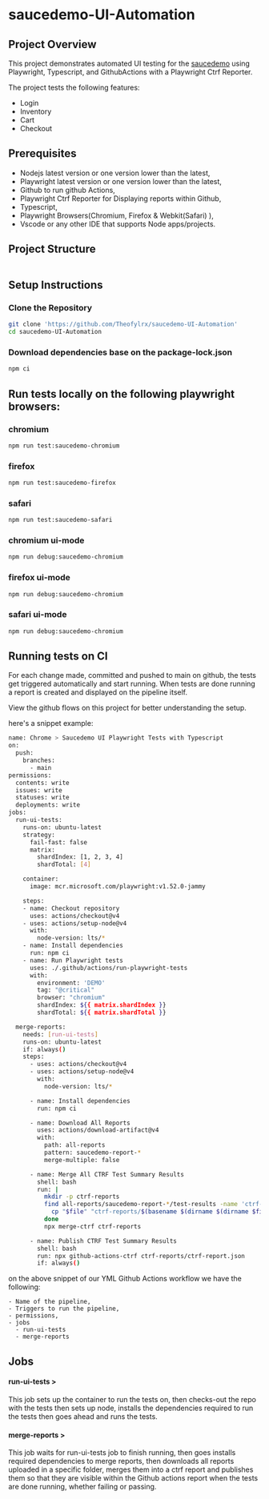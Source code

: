 # saucedemo-UI-Automation

## Project Overview

This project demonstrates automated UI testing for the [saucedemo](https://www.saucedemo.com/) using Playwright, Typescript, and GithubActions with a Playwright Ctrf Reporter.

The project tests the following features:
- Login
- Inventory
- Cart
- Checkout

## Prerequisites
- Nodejs latest version or one version lower than the latest,
- Playwright latest version or one version lower than the latest,
- Github to run github Actions,
- Playwright Ctrf Reporter for Displaying reports within Github,
- Typescript,
- Playwright Browsers(Chromium, Firefox & Webkit(Safari) ),
- Vscode or any other IDE that supports Node apps/projects.

## Project Structure
```
```
## Setup Instructions
### Clone the Repository
```bash
git clone 'https://github.com/Theofylrx/saucedemo-UI-Automation'
cd saucedemo-UI-Automation
```
### Download dependencies base on the package-lock.json
```bash
npm ci
```
## Run tests locally on the following playwright browsers:
### chromium
```bash
npm run test:saucedemo-chromium
```
### firefox
```bash
npm run test:saucedemo-firefox
```
### safari
```bash
npm run test:saucedemo-safari
```
### chromium ui-mode
```bash
npm run debug:saucedemo-chromium
```
### firefox ui-mode
```bash
npm run debug:saucedemo-chromium
```
### safari ui-mode
```bash
npm run debug:saucedemo-chromium
```
## Running tests on CI

For each change made, committed and pushed to main on github, the tests get triggered automatically and start running. When tests are done running a report is created and displayed on the pipeline itself.

View the github flows on this project for better understanding the setup.

here's a snippet example:
```bash
name: Chrome > Saucedemo UI Playwright Tests with Typescript
on:
  push:
    branches: 
      - main
permissions:
  contents: write
  issues: write
  statuses: write
  deployments: write
jobs:
  run-ui-tests:
    runs-on: ubuntu-latest
    strategy:
      fail-fast: false
      matrix:
        shardIndex: [1, 2, 3, 4]
        shardTotal: [4]

    container:
      image: mcr.microsoft.com/playwright:v1.52.0-jammy

    steps:
    - name: Checkout repository
      uses: actions/checkout@v4
    - uses: actions/setup-node@v4
      with:
        node-version: lts/*
    - name: Install dependencies
      run: npm ci
    - name: Run Playwright tests
      uses: ./.github/actions/run-playwright-tests
      with:
        environment: 'DEMO'
        tag: "@critical"
        browser: "chromium"
        shardIndex: ${{ matrix.shardIndex }}
        shardTotal: ${{ matrix.shardTotal }}

  merge-reports:
    needs: [run-ui-tests]
    runs-on: ubuntu-latest
    if: always()
    steps:
      - uses: actions/checkout@v4
      - uses: actions/setup-node@v4
        with:
          node-version: lts/*

      - name: Install dependencies
        run: npm ci

      - name: Download All Reports
        uses: actions/download-artifact@v4
        with:
          path: all-reports
          pattern: saucedemo-report-*
          merge-multiple: false

      - name: Merge All CTRF Test Summary Results
        shell: bash
        run: |
          mkdir -p ctrf-reports
          find all-reports/saucedemo-report-*/test-results -name 'ctrf-report.json' | while read file; do
            cp "$file" "ctrf-reports/$(basename $(dirname $(dirname $file)))-ctrf-report.json"
          done
          npx merge-ctrf ctrf-reports

      - name: Publish CTRF Test Summary Results
        shell: bash
        run: npx github-actions-ctrf ctrf-reports/ctrf-report.json
        if: always()
```
on the above snippet of our YML Github Actions workflow we have the following:
```
- Name of the pipeline,
- Triggers to run the pipeline,
- permissions,
- jobs
  - run-ui-tests
  - merge-reports
```

## Jobs
#### run-ui-tests >
This job sets up the container to run the tests on, then checks-out the repo with the tests then sets up node, installs the dependencies required to run the tests then goes ahead and runs the tests.
#### merge-reports >
This job waits for run-ui-tests job to finish running, then goes installs required dependencies to merge reports, then downloads all reports uploaded in a specific folder, merges them into a ctrf report and publishes them so that they are visible within the Github actions report when the tests are done running, whether failing or passing.